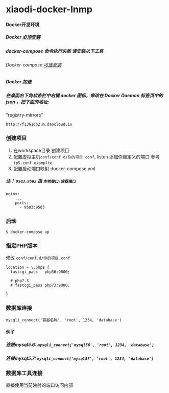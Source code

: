 # xiaodi-docker-lnmp
#### Docker开发环境
##### Docker [必须安装](https://download.docker.com/win/stable/Docker%20for%20Windows%20Installer.exe)
##### docker-compose 命令执行失败 请安装以下工具
######  Docker-compose [可选安装](https://docs.docker.com/compose/install/) 

##### Docker 加速
##### 在桌面右下角状态栏中右键 docker 图标，修改在 Docker Daemon 标签页中的 json ，把下面的地址:
"registry-mirrors"
~~~
http://f1361db2.m.daocloud.io
~~~

### 创建项目
1. 在workspace目录 创建项目
2. 配置虚拟主机```conf/conf.d/你的项目.conf```, listen 添加你自定义的端口 参考```tp5.conf.examplte```
3. 配置启动端口映射 docker-compose.yml 
##### 注！ ```9503:9503``` 指 ```本地端口:容器端口```
~~~
nginx:
    ...
    ports:
      - 9503:9503
~~~

### 启动
~~~
$ docker-compose up
~~~

### 指定PHP版本
修改 ```conf/conf.d/你的项目.conf```
~~~
location ~ \.php$ {
  fastcgi_pass   php56:9000;

  # php7.3
  # fastcgi_pass php73:9000;

}
~~~

### 数据库连接
~~~
mysqli_connect('容器名称', 'root', 1234, 'database')
~~~
#### 例子
##### 连接mysql5.6: ```mysqli_connect('mysql56', 'root', 1234, 'database')```
##### 连接mysql5.7: ```mysqli_connect('mysql57', 'root', 1234, 'database')```

### 数据库工具连接
直接使用当前映射的端口访问内部

